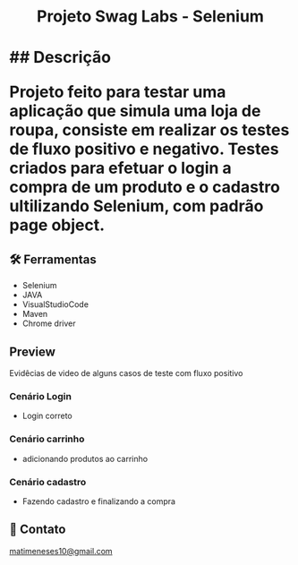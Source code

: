<h1 align="center">
 Projeto Swag Labs - Selenium
<h1>
## Descrição 

Projeto feito para testar uma aplicação que simula uma loja de roupa, consiste em realizar os testes de fluxo positivo e negativo. Testes criados para efetuar o login a compra de um produto e o cadastro ultilizando Selenium, com padrão page object.

## 🛠 Ferramentas 

* Selenium
* JAVA
* VisualStudioCode
* Maven
* Chrome driver
 

## Preview

Evidêcias de video de alguns casos de teste com fluxo positivo
 
 ### Cenário Login

 * Login correto 

### Cenário carrinho

 * adicionando produtos ao carrinho

 
 ### Cenário cadastro

 * Fazendo cadastro e finalizando a compra 


 ## 🤝 Contato

matimeneses10@gmail.com


